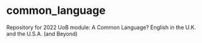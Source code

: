 # common_language
Repository for 2022 UoB module: A Common Language? English in the U.K. and the U.S.A. (and Beyond)
